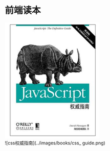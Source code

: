 # 前端读本

 ![js权威指南](../images/books/js_guide.png)    
 ![css权威指南](../images/books/css_ guide.png)    